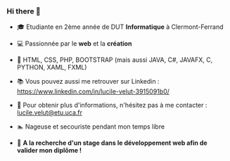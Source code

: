 ### Hi there 👋

<!--
**luvelut/luvelut** is a ✨ _special_ ✨ repository because its `README.md` (this file) appears on your GitHub profile.
-->


* :mortar_board: Etudiante en 2ème année de DUT __Informatique__ à Clermont-Ferrand  
* :computer: Passionnée par le __web__ et la __création__  
* :gem: HTML, CSS, PHP, BOOTSTRAP (mais aussi JAVA, C#, JAVAFX, C, PYTHON, XAML, FXML)
* :books: Vous pouvez aussi me retrouver sur Linkedin : https://www.linkedin.com/in/lucile-velut-3915091b0/  
* :email: Pour obtenir plus d'informations, n'hésitez pas à me contacter : lucile.velut@etu.uca.fr  
* :swimmer: Nageuse et secouriste pendant mon temps libre

* :triangular_flag_on_post: __A la recherche d'un stage dans le développement web afin de valider mon diplôme !__ 


